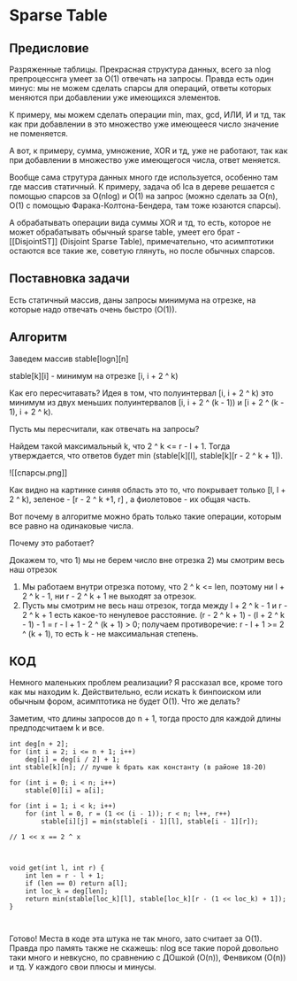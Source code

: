 # Sparse Table

## Предисловие
Разряженные таблицы. Прекрасная структура данных, всего за nlog препроцесснга умеет за O(1) отвечать на запросы. Правда есть один минус: мы не можем сделать спарсы для операций, ответы которых меняются при добавлении уже имеющихся элементов.

К примеру, мы можем сделать операции min, max, gcd, ИЛИ, И и тд, так как при добавлении в это множество уже имеющееся число значение не поменяется. 

А вот, к примеру, сумма, умножение, XOR и тд, уже не работают, так как при добавлении в множество уже имеющегося числа, ответ меняется.

Вообще сама струтура данных много где используется, особенно там где массив статичный. К примеру, задача об lca в дереве решается с помощью спарсов за O(nlog) и O(1) на запрос (можно сделать за O(n), O(1) с помощью Фарака-Колтона-Бендера, там тоже юзаются спарсы).

А обрабатывать операции вида суммы XOR и тд, то есть, которое не может обрабатывать обычный sparse table, умеет его брат - [[DisjointST]] (Disjoint Sparse Table), примечательно, что асимптотики остаются все такие же, советую глянуть, но после обычных спарсов.

## Поставновка задачи
Есть статичный массив, даны запросы минимума на отрезке, на которые надо отвечать очень быстро (O(1)).

## Алгоритм
Заведем массив stable[logn][n]

stable[k][i] - минимум на отрезке [i, i + 2 ^ k)

Как его пересчитавать? Идея в том, что полуинтервал [i, i + 2 ^ k) это минимум из двух меньших полуинтервалов [i, i + 2 ^ (k - 1)) и [i + 2 ^ (k - 1), i + 2 ^ k).

Пусть мы пересчитали, как отвечать на запросы?

Найдем такой максимальный k, что 2 ^ k  <= r - l + 1. Тогда утверждается, что ответов будет min (stable[k][l], stable[k][r - 2 ^ k + 1]). 

![[спарсы.png]]

Как видно на картинке синяя область это то, что покрывает только [l, l + 2 ^ k), зеленое - [r - 2 ^ k +1, r] , а фиолетовое - их общая часть.

Вот почему в алгоритме можно брать только такие операции, которым все равно на одинаковые числа. 

Почему это работает?

Докажем то, что 1) мы не берем число вне отрезка 2) мы смотрим весь наш отрезок

1) Мы работаем внутри отрезка потому, что 2 ^ k <= len, поэтому ни l + 2 ^ k - 1, ни r - 2 ^ k + 1 не выходят за отрезок.
2) Пусть мы смотрим не весь наш отрезок, тогда между l + 2 ^ k - 1 и r - 2 ^ k + 1 есть какое-то ненулевое расстояние. (r - 2 ^ k + 1) - (l  + 2 ^ k - 1) - 1 = r - l + 1 - 2 ^ (k + 1) > 0; получаем противоречие: r - l + 1 >= 2 ^ (k + 1), то есть k - не максимальная степень.


## КОД

Немного маленьких проблем реализации? Я рассказал все, кроме того как мы находим k. Действительно, если искать k бинпоиском или обычным фором, асимптотика не будет O(1). Что же делать?

Заметим, что длины запросов до n + 1, тогда просто для каждой длины предподсчитаем k и все.

```
int deg[n + 2];
for (int i = 2; i <= n + 1; i++)
	deg[i] = deg[i / 2] + 1; 
int stable[k][n]; // лучше k брать как константу (в районе 18-20)

for (int i = 0; i < n; i++)
	stable[0][i] = a[i];

for (int i = 1; i < k; i++)
	for (int l = 0, r = (1 << (i - 1)); r < n; l++, r++)
		stable[i][j] = min(stable[i - 1][l], stable[i - 1][r]);

// 1 << x == 2 ^ x



void get(int l, int r) {
	int len = r - l + 1;
	if (len == 0) return a[l];
	int loc_k = deg[len];
	return min(stable[loc_k][l], stable[loc_k][r - (1 << loc_k) + 1]);
}



```

Готово! Места в коде эта штука не так много, зато считает за O(1). Правда про память также не скажешь: nlog все такие порой довольно таки много и невкусно, по сравнению с ДОшкой (O(n)), Фенвиком (O(n)) и тд. У каждого свои плюсы и минусы.